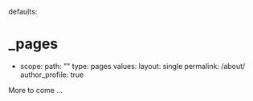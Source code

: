 defaults:
  # _pages
  - scope:
      path: ""
      type: pages
    values:
      layout: single
      permalink: /about/
      author_profile: true

More to come ... 
